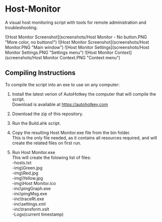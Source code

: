 # Host-Monitor
A visual host monitoring script with tools for remote administration and troubleshooting.

![Host Monitor Screenshot](screenshots/Host Monitor - No button.PNG "More color, no buttons!")
![Host Monitor Screenshot](screenshots/Host Monitor.PNG "Main window")
![Host Monitor Settings](screenshots/Host Monitor Settings.PNG "Settings menu")
![Host Monitor Context](screenshots/Host Monitor Context.PNG "Context menu")

## Compiling Instructions
To compile the script into an exe to use on any computer:  

1. Install the latest verion of AutoHotkey the computer that will compile the script.  
   Download is available at https://autohotkey.com

2. Download the zip of this repository.

3. Run the Build.ahk script.

4. Copy the resulting Host Monitor.exe file from the bin folder.  
   This is the only file needed, as it contains all resources required, and will create the related files on first run.

5. Run Host Monitor.exe  
   This will create the folowing list of files:  
   -hosts.txt  
   -img\Green.jpg  
   -img\Red.jpg  
   -img\Yellow.jpg  
   -img\Host Monitor.ico  
   -inc\pingGraph.exe  
   -inc\pingMsg.exe  
   -inc\traceRt.exe  
   -inc\settings.xml  
   -inc\transform.xslt  
   -Logs\(current timestamp)
